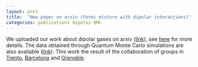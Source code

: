 ```yaml
---
layout: post
title:  "New paper on arxiv (Fermi mixture with dipolar interactions)"
categories: publications dipoles QMC
---
```


We uploaded our work about dipolar gases on arxiv ([link][link-arxiv]), see [here][link-research] for more details.
The data obtained through Quantum Monte Carlo simulations are also available ([link][link-zenodo]).
This work the result of the collaboration of groups in [Trento][link-trento], [Barcelona][link-barcelona] and [Grenoble][link-grenoble].

[link-arxiv]: https://arxiv.org/abs/1812.08064
[link-research]: /research.html#dipoles
[link-trento]: http://bec.science.unitn.it/
[link-barcelona]: http://bqmc.upc.edu/index.php
[link-grenoble]: https://lpmmc.cnrs.fr/?lang=en
[link-zenodo]: https://doi.org/10.5281/zenodo.2425856
